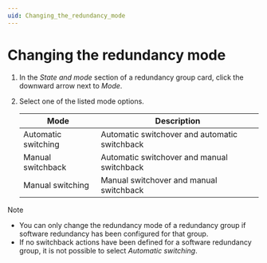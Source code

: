 ```yaml
---
uid: Changing_the_redundancy_mode
---
```


# Changing the redundancy mode

1. In the *State and mode* section of a redundancy group card, click the downward arrow next to *Mode*.

2. Select one of the listed mode options.

    | Mode              | Description                                   |
    |---------------------|-----------------------------------------------|
    | Automatic switching | Automatic switchover and automatic switchback |
    | Manual switchback   | Automatic switchover and manual switchback    |
    | Manual switching    | Manual switchover and manual switchback       |

> [!NOTE]
> - You can only change the redundancy mode of a redundancy group if software redundancy has been configured for that group.
> - If no switchback actions have been defined for a software redundancy group, it is not possible to select *Automatic switching*.
>
